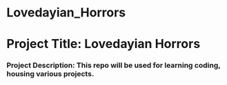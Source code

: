 # Lovedayian_Horrors
# **Project Title:** Lovedayian Horrors
### **Project Description:** This repo will be used for learning coding, housing various projects.
